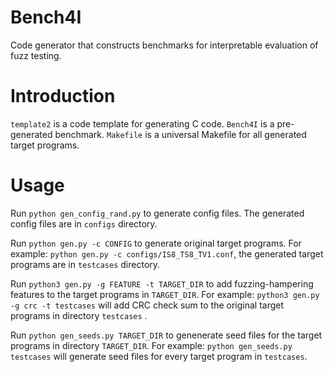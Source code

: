 # Bench4I
Code generator that constructs benchmarks for interpretable evaluation of fuzz testing.

# Introduction
`template2` is a code template for generating C code.
`Bench4I` is a pre-generated benchmark.
`Makefile` is a universal Makefile for all generated target programs.

# Usage
Run `python gen_config_rand.py` to generate config files. The generated config files are in `configs` directory.

Run `python gen.py -c CONFIG` to generate original target programs. For example: `python gen.py -c configs/IS8_TS8_TV1.conf`, the generated target programs are in `testcases` directory.

Run `python3 gen.py -g FEATURE -t TARGET_DIR` to add fuzzing-hampering features to the target programs in `TARGET_DIR`. For example: `python3 gen.py -g crc -t testcases` will add CRC check sum to the original target programs in directory `testcases` .

Run `python gen_seeds.py TARGET_DIR` to genenerate seed files for the target programs in directory `TARGET_DIR`. For example: `python gen_seeds.py testcases` will generate seed files for every target program in `testcases`.


